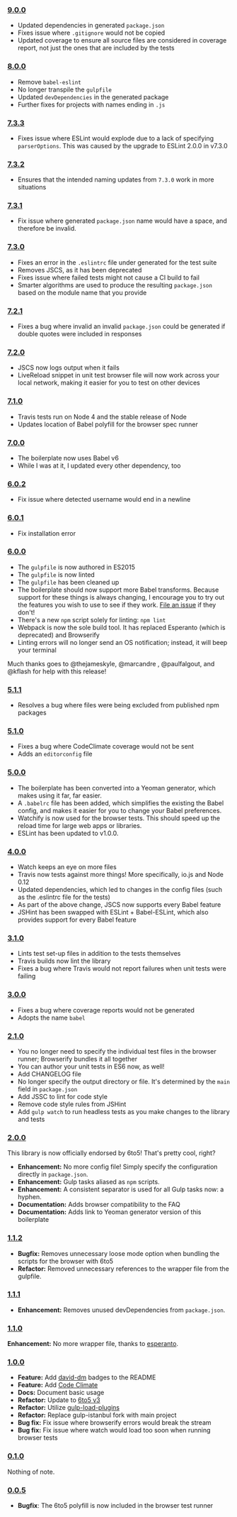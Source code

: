 ### [9.0.0](https://github.com/babel/babel-library-boilerplate/releases/tag/9.0.0)

- Updated dependencies in generated `package.json`
- Fixes issue where `.gitignore` would not be copied
- Updated coverage to ensure all source files are considered in coverage report,
  not just the ones that are included by the tests

### [8.0.0](https://github.com/babel/babel-library-boilerplate/releases/tag/8.0.0)

- Remove `babel-eslint`
- No longer transpile the `gulpfile`
- Updated `devDependencies` in the generated package
- Further fixes for projects with names ending in `.js`

### [7.3.3](https://github.com/babel/babel-library-boilerplate/releases/tag/7.3.3)

- Fixes issue where ESLint would explode due to a lack of specifying `parserOptions`.
  This was caused by the upgrade to ESLint 2.0.0 in v7.3.0

### [7.3.2](https://github.com/babel/babel-library-boilerplate/releases/tag/7.3.2)

- Ensures that the intended naming updates from `7.3.0` work in more situations

### [7.3.1](https://github.com/babel/babel-library-boilerplate/releases/tag/7.3.1)

- Fix issue where generated `package.json` name would have a space, and therefore
  be invalid.

### [7.3.0](https://github.com/babel/babel-library-boilerplate/releases/tag/7.3.0)

- Fixes an error in the `.eslintrc` file under generated for the test suite
- Removes JSCS, as it has been deprecated
- Fixes issue where failed tests might not cause a CI build to fail
- Smarter algorithms are used to produce the resulting `package.json` based
  on the module name that you provide

### [7.2.1](https://github.com/babel/babel-library-boilerplate/releases/tag/7.2.1)

- Fixes a bug where invalid an invalid `package.json` could be generated if double
  quotes were included in responses

### [7.2.0](https://github.com/babel/babel-library-boilerplate/releases/tag/7.2.0)

- JSCS now logs output when it fails
- LiveReload snippet in unit test browser file will now work across your local network,
  making it easier for you to test on other devices

### [7.1.0](https://github.com/babel/babel-library-boilerplate/releases/tag/7.1.0)

- Travis tests run on Node 4 and the stable release of Node
- Updates location of Babel polyfill for the browser spec runner

### [7.0.0](https://github.com/babel/babel-library-boilerplate/releases/tag/7.0.0)

- The boilerplate now uses Babel v6
- While I was at it, I updated every other dependency, too

### [6.0.2](https://github.com/babel/babel-library-boilerplate/releases/tag/6.0.2)

- Fix issue where detected username would end in a newline

### [6.0.1](https://github.com/babel/babel-library-boilerplate/releases/tag/6.0.1)

- Fix installation error

### [6.0.0](https://github.com/babel/babel-library-boilerplate/releases/tag/6.0.0)

- The `gulpfile` is now authored in ES2015
- The `gulpfile` is now linted
- The `gulpfile` has been cleaned up
- The boilerplate should now support more Babel transforms. Because support for these things is always changing, I encourage you to try out the features you wish to use to see if they work. [File an issue](https://github.com/babel/generator-babel-boilerplate/issues/new) if they don't!
- There's a new `npm` script solely for linting: `npm lint`
- Webpack is now the sole build tool. It has replaced Esperanto (which is deprecated) and Browserify
- Linting errors will no longer send an OS notification; instead, it will beep your terminal

Much thanks goes to @thejameskyle, @marcandre , @paulfalgout, and @kflash for help with this release!

### [5.1.1](https://github.com/babel/babel-library-boilerplate/releases/tag/5.1.1)

- Resolves a bug where files were being excluded from published npm packages

### [5.1.0](https://github.com/babel/babel-library-boilerplate/releases/tag/v5.1.0)

- Fixes a bug where CodeClimate coverage would not be sent
- Adds an `editorconfig` file

### [5.0.0](https://github.com/babel/babel-library-boilerplate/releases/tag/v5.0.0)

- The boilerplate has been converted into a Yeoman generator, which makes using it far, far easier.
- A `.babelrc` file has been added, which simplifies the existing the Babel config, and makes it easier for you to change your Babel preferences.
- Watchify is now used for the browser tests. This should speed up the reload time for large web apps or libraries.
- ESLint has been updated to v1.0.0.

### [4.0.0](https://github.com/babel/babel-library-boilerplate/releases/tag/v4.0.0)

- Watch keeps an eye on more files
- Travis now tests against more things! More specifically, io.js and Node 0.12
- Updated dependencies, which led to changes in the config files (such as the .eslintrc file for the tests)
- As part of the above change, JSCS now supports every Babel feature
- JSHint has been swapped with ESLint + Babel-ESLint, which also provides support for every Babel feature

### [3.1.0](https://github.com/babel/babel-library-boilerplate/releases/tag/v3.1.0)

- Lints test set-up files in addition to the tests themselves
- Travis builds now lint the library
- Fixes a bug where Travis would not report failures when unit tests were failing

### [3.0.0](https://github.com/babel/babel-library-boilerplate/releases/tag/v3.0.0)

- Fixes a bug where coverage reports would not be generated
- Adopts the name `babel`

### [2.1.0](https://github.com/babel/babel-library-boilerplate/releases/tag/v2.1.0)

- You no longer need to specify the individual test files in the browser runner; Browserify bundles it all together
- You can author your unit tests in ES6 now, as well!
- Add CHANGELOG file
- No longer specify the output directory or file. It's determined by the `main` field in `package.json`
- Add JSSC to lint for code style
- Remove code style rules from JSHint
- Add `gulp watch` to run headless tests as you make changes to the library and tests

### [2.0.0](https://github.com/babel/babel-library-boilerplate/releases/tag/v2.0.0)

This library is now officially endorsed by 6to5! That's pretty cool, right?

- **Enhancement:** No more config file! Simply specify the configuration directly in `package.json`.
- **Enhancement:** Gulp tasks aliased as `npm` scripts.
- **Enhancement:** A consistent separator is used for all Gulp tasks now: a hyphen.
- **Documentation:** Adds browser compatibility to the FAQ
- **Documentation:** Adds link to Yeoman generator version of this boilerplate

### [1.1.2](https://github.com/babel/babel-library-boilerplate/releases/tag/v1.1.2)

- **Bugfix:** Removes unnecessary loose mode option when bundling the scripts for the browser with 6to5
- **Refactor:** Removed unnecessary references to the wrapper file from the gulpfile.

### [1.1.1](https://github.com/babel/babel-library-boilerplate/releases/tag/v1.1.1)

- **Enhancement:** Removes unused devDependencies from `package.json`.

### [1.1.0](https://github.com/babel/babel-library-boilerplate/releases/tag/v1.1.0)

**Enhancement:** No more wrapper file, thanks to [esperanto](https://github.com/esperantojs/esperanto).

### [1.0.0](https://github.com/babel/babel-library-boilerplate/releases/tag/v1.0.0)

- **Feature:** Add [david-dm](https://david-dm.org/) badges to the README
- **Feature:** Add [Code Climate](https://codeclimate.com)
- **Docs:** Document basic usage
- **Refactor:** Update to [6to5 v3](http://6to5.org/blog/2015/01/27/2to3/)
- **Refactor:** Utilize [gulp-load-plugins](https://www.npmjs.com/package/gulp-load-plugins)
- **Refactor:** Replace gulp-istanbul fork with main project
- **Bug fix:** Fix issue where browserify errors would break the stream
- **Bug fix:** Fix issue where watch would load too soon when running browser tests

### [0.1.0](https://github.com/babel/babel-library-boilerplate/releases/tag/v0.1.0)

Nothing of note.

### [0.0.5](https://github.com/babel/babel-library-boilerplate/releases/tag/v0.0.5)

- **Bugfix**: The 6to5 polyfill is now included in the browser test runner
